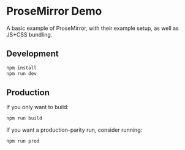 # ProseMirror Demo

A basic example of ProseMirror, with their example setup, as well as JS+CSS bundling.

## Development

```sh
npm install
npm run dev
```

## Production

If you only want to build:

```sh
npm run build
```

If you want a production-parity run, consider running:

```sh
npm run prod
```
